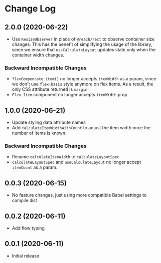 # Change Log

## 2.0.0 (2020-06-22)

- Use `ResizeObserver` in place of `@reach/rect` to observe container size
  changes. This has the benefit of simplifying the usage of the library, since
  we ensure that `useCalculateLayout` updates state only when the container
  width changes.

### Backward Incompatible Changes

- `flexCompensate.item()` no longer accepts `itemWidth` as a param, since we
  don't use `flex-basis` style anymore on flex items. As a result, the only CSS
  attribute returned is `margin`.
- `Flex.Item` component no longer accepts `itemWidth` prop.

## 1.0.0 (2020-06-21)

- Update styling data attribute names
- Add `calculateItemWidthWithCount` to adjust the item width once the number of
  items is known.

### Backward Incompatible Changes

- Rename `calculateItemWidth` to `calculateLayoutSpec`
- `calculateLayoutSpec` and `useCalculateLayout` no longer accept `itemCount` as
  a param.

## 0.0.3 (2020-06-15)

- No feature changes, just using more compatible Babel settings to compile dist

## 0.0.2 (2020-06-11)

- Add flow typing

## 0.0.1 (2020-06-11)

- Initial release
